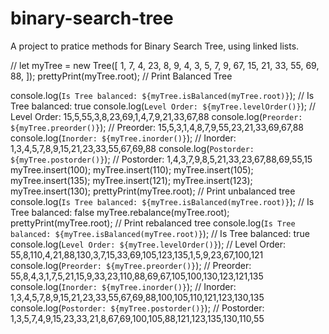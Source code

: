 # binary-search-tree

A project to pratice methods for Binary Search Tree, using linked lists.

// let myTree = new Tree([
  1, 7, 4, 23, 8, 9, 4, 3, 5, 7, 9, 67, 15, 21, 33, 55, 69, 88,
]);
prettyPrint(myTree.root); // Print Balanced Tree

console.log(`Is Tree balanced: ${myTree.isBalanced(myTree.root)}`); // Is Tree balanced: true
console.log(`Level Order: ${myTree.levelOrder()}`); // Level Order: 15,5,55,3,8,23,69,1,4,7,9,21,33,67,88
console.log(`Preorder: ${myTree.preorder()}`); // Preorder: 15,5,3,1,4,8,7,9,55,23,21,33,69,67,88
console.log(`Inorder: ${myTree.inorder()}`); // Inorder: 1,3,4,5,7,8,9,15,21,23,33,55,67,69,88
console.log(`Postorder: ${myTree.postorder()}`); // Postorder: 1,4,3,7,9,8,5,21,33,23,67,88,69,55,15
myTree.insert(100);
myTree.insert(110);
myTree.insert(105);
myTree.insert(135);
myTree.insert(121);
myTree.insert(123);
myTree.insert(130);
prettyPrint(myTree.root); // Print unbalanced tree
console.log(`Is Tree balanced: ${myTree.isBalanced(myTree.root)}`); // Is Tree balanced: false
myTree.rebalance(myTree.root);
prettyPrint(myTree.root); // Print rebalanced tree
console.log(`Is Tree balanced: ${myTree.isBalanced(myTree.root)}`); // Is Tree balanced: true
console.log(`Level Order: ${myTree.levelOrder()}`); // Level Order: 55,8,110,4,21,88,130,3,7,15,33,69,105,123,135,1,5,9,23,67,100,121
console.log(`Preorder: ${myTree.preorder()}`); // Preorder: 55,8,4,3,1,7,5,21,15,9,33,23,110,88,69,67,105,100,130,123,121,135
console.log(`Inorder: ${myTree.inorder()}`); // Inorder: 1,3,4,5,7,8,9,15,21,23,33,55,67,69,88,100,105,110,121,123,130,135
console.log(`Postorder: ${myTree.postorder()}`); // Postorder: 1,3,5,7,4,9,15,23,33,21,8,67,69,100,105,88,121,123,135,130,110,55
